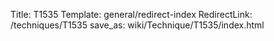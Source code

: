 Title: T1535
Template: general/redirect-index
RedirectLink: /techniques/T1535
save_as: wiki/Technique/T1535/index.html